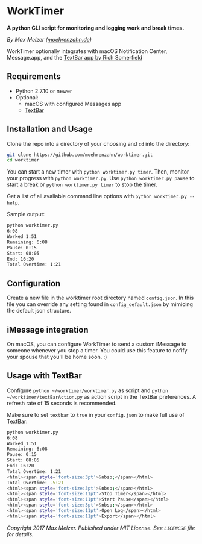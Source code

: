 # WorkTimer

**A python CLI script for monitoring and logging work and break times.**

*By Max Melzer ([moehrenzahn.de](https://moehrenzahn.de/))*

WorkTimer optionally integrates with macOS Notification Center, Message.app, and the [TextBar app by Rich Somerfield](http://richsomerfield.com/apps/textbar/)

## Requirements

- Python 2.7.10 or newer
- Optional:
    + macOS with configured Messages app
    + [TextBar](http://richsomerfield.com/apps/textbar/)

## Installation and Usage

Clone the repo into a directory of your choosing and `cd` into the directory:

```bash
git clone https://github.com/moehrenzahn/worktimer.git
cd worktimer
```

You can start a new timer with `python worktimer.py timer`. Then, monitor your progress with `python worktimer.py`. Use `python worktimer.py pause` to start a break or `python worktimer.py timer` to stop the timer.

Get a list of all avaliable command line options with `python worktimer.py --help`.

Sample output:

```bash
python worktimer.py
6:08
Worked 1:51
Remaining: 6:08
Pause: 0:15
Start: 08:05
End: 16:20
Total Overtime: 1:21
```


## Configuration

Create a new file in the worktimer root directory named `config.json`. In this file you can override any setting found in `config_default.json` by mimicing the default json structure.

## iMessage integration

On macOS, you can configure WorkTimer to send a custom iMessage to someone whenever you stop a timer. You could use this feature to nofify your spouse that you'll be home soon. :)

## Usage with TextBar

Configure `python ~/worktimer/worktimer.py` as script and `python ~/worktimer/textBarAction.py` as action script in the TextBar preferences. A refresh rate of 15 seconds is recommended.

Make sure to set `textbar` to `true` in your `config.json` to make full use of TextBar:

```bash
python worktimer.py
6:08
Worked 1:51
Remaining: 6:08
Pause: 0:15
Start: 08:05
End: 16:20
Total Overtime: 1:21
<html><span style='font-size:3pt'>&nbsp;</span></html>
Total Overtime: -5:21
<html><span style='font-size:3pt'>&nbsp;</span></html>
<html><span style='font-size:11pt'>Stop Timer</span></html>
<html><span style='font-size:11pt'>Start Pause</span></html>
<html><span style='font-size:3pt'>&nbsp;</span></html>
<html><span style='font-size:11pt'>Open Log</span></html>
<html><span style='font-size:11pt'>Export</span></html>
```

*Copyright 2017 Max Melzer. Published under MIT License. See `LICENCSE` file for details.*